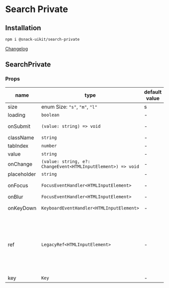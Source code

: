 # Search Private

## Installation
`npm i @snack-uikit/search-private`

[Changelog](./CHANGELOG.md)



[//]: DOCUMENTATION_SECTION_START
[//]: THIS_SECTION_IS_AUTOGENERATED_PLEASE_DONT_EDIT_IT
## SearchPrivate
### Props
| name | type | default value | description |
|------|------|---------------|-------------|
| size | enum Size: `"s"`, `"m"`, `"l"` | s | Размер |
| loading | `boolean` | - | Состояние загрузки |
| onSubmit | `(value: string) => void` | - | Колбек на подтверждение поиска по строке |
| className | `string` | - | CSS-класс |
| tabIndex | `number` | - |  |
| value | `string` | - | Значение input |
| onChange | `(value: string, e?: ChangeEvent<HTMLInputElement>) => void` | - | Колбек смены значения |
| placeholder | `string` | - | Значение плейсхолдера |
| onFocus | `FocusEventHandler<HTMLInputElement>` | - | Колбек обработки получения фокуса |
| onBlur | `FocusEventHandler<HTMLInputElement>` | - | Колбек обработки потери фокуса |
| onKeyDown | `KeyboardEventHandler<HTMLInputElement>` | - | Колбек обработки начала нажатия клавиши клавиатуры |
| ref | `LegacyRef<HTMLInputElement>` | - | Allows getting a ref to the component instance. Once the component unmounts, React will set `ref.current` to `null` (or call the ref with `null` if you passed a callback ref). @see {@link https://react.dev/learn/referencing-values-with-refs#refs-and-the-dom React Docs} |
| key | `Key` | - |  |


[//]: DOCUMENTATION_SECTION_END
